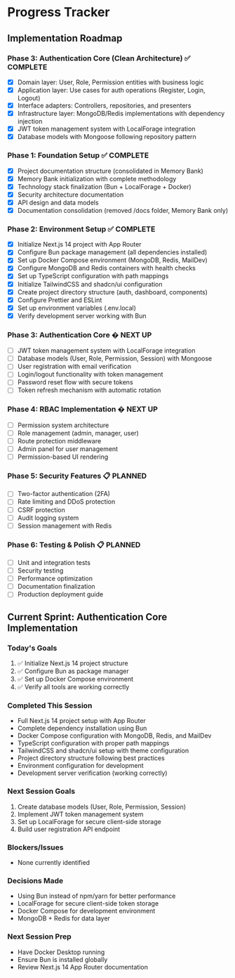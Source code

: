 # Progress Tracker

## Implementation Roadmap

### Phase 3: Authentication Core (Clean Architecture) ✅ COMPLETE

- [x] Domain layer: User, Role, Permission entities with business logic
- [x] Application layer: Use cases for auth operations (Register, Login, Logout)
- [x] Interface adapters: Controllers, repositories, and presenters
- [x] Infrastructure layer: MongoDB/Redis implementations with dependency injection
- [x] JWT token management system with LocalForage integration
- [x] Database models with Mongoose following repository pattern

### Phase 1: Foundation Setup ✅ COMPLETE

- [x] Project documentation structure (consolidated in Memory Bank)
- [x] Memory Bank initialization with complete methodology
- [x] Technology stack finalization (Bun + LocalForage + Docker)
- [x] Security architecture documentation
- [x] API design and data models
- [x] Documentation consolidation (removed /docs folder, Memory Bank only)

### Phase 2: Environment Setup ✅ COMPLETE

- [x] Initialize Next.js 14 project with App Router
- [x] Configure Bun package management (all dependencies installed)
- [x] Set up Docker Compose environment (MongoDB, Redis, MailDev)
- [x] Configure MongoDB and Redis containers with health checks
- [x] Set up TypeScript configuration with path mappings
- [x] Initialize TailwindCSS and shadcn/ui configuration
- [x] Create project directory structure (auth, dashboard, components)
- [x] Configure Prettier and ESLint
- [x] Set up environment variables (.env.local)
- [x] Verify development server working with Bun

### Phase 3: Authentication Core � NEXT UP

- [ ] JWT token management system with LocalForage integration
- [ ] Database models (User, Role, Permission, Session) with Mongoose
- [ ] User registration with email verification
- [ ] Login/logout functionality with token management
- [ ] Password reset flow with secure tokens
- [ ] Token refresh mechanism with automatic rotation

### Phase 4: RBAC Implementation � NEXT UP

- [ ] Permission system architecture
- [ ] Role management (admin, manager, user)
- [ ] Route protection middleware
- [ ] Admin panel for user management
- [ ] Permission-based UI rendering

### Phase 5: Security Features 📋 PLANNED

- [ ] Two-factor authentication (2FA)
- [ ] Rate limiting and DDoS protection
- [ ] CSRF protection
- [ ] Audit logging system
- [ ] Session management with Redis

### Phase 6: Testing & Polish 📋 PLANNED

- [ ] Unit and integration tests
- [ ] Security testing
- [ ] Performance optimization
- [ ] Documentation finalization
- [ ] Production deployment guide

## Current Sprint: Authentication Core Implementation

### Today's Goals

1. ✅ Initialize Next.js 14 project structure
2. ✅ Configure Bun as package manager
3. ✅ Set up Docker Compose environment
4. ✅ Verify all tools are working correctly

### Completed This Session

- Full Next.js 14 project setup with App Router
- Complete dependency installation using Bun
- Docker Compose configuration with MongoDB, Redis, and MailDev
- TypeScript configuration with proper path mappings
- TailwindCSS and shadcn/ui setup with theme configuration
- Project directory structure following best practices
- Environment configuration for development
- Development server verification (working correctly)

### Next Session Goals

1. Create database models (User, Role, Permission, Session)
2. Implement JWT token management system
3. Set up LocalForage for secure client-side storage
4. Build user registration API endpoint

### Blockers/Issues

- None currently identified

### Decisions Made

- Using Bun instead of npm/yarn for better performance
- LocalForage for secure client-side token storage
- Docker Compose for development environment
- MongoDB + Redis for data layer

### Next Session Prep

- Have Docker Desktop running
- Ensure Bun is installed globally
- Review Next.js 14 App Router documentation
